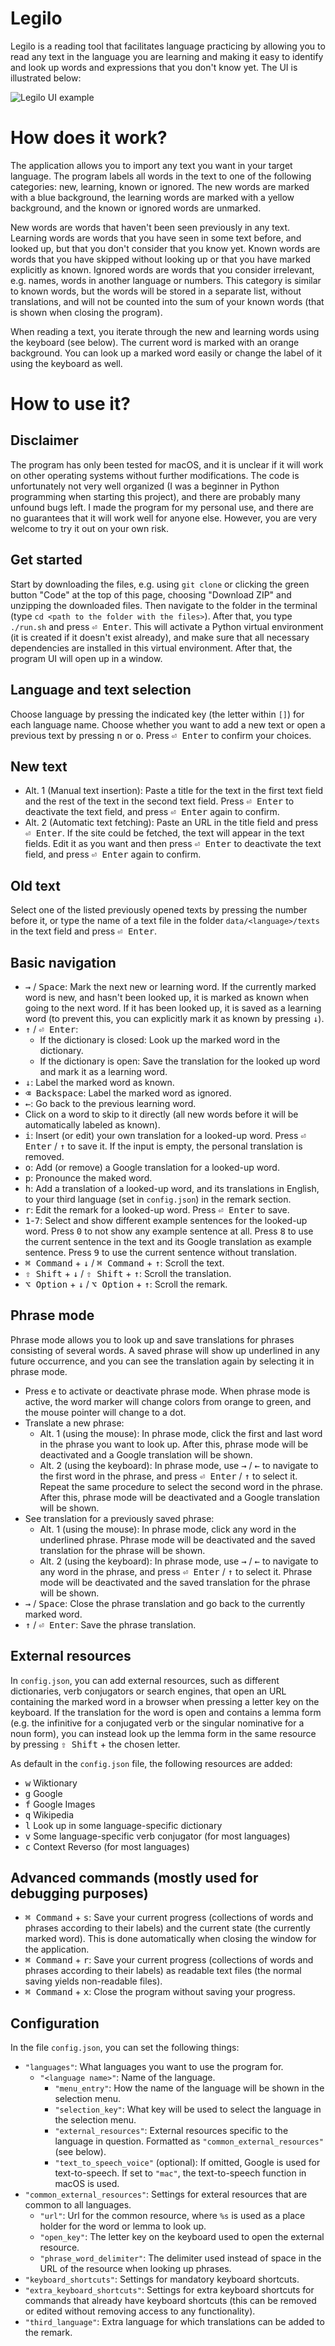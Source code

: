 # Legilo
Legilo is a reading tool that facilitates language practicing by allowing you to read any text in the language you are learning and making it easy to identify and look up words and expressions that you don't know yet. The UI is illustrated below:

![Legilo UI example](images/example.png)

# How does it work?
The application allows you to import any text you want in your target language. The program labels all words in the text to one of the following categories: new, learning, known or ignored. The new words are marked with a blue background, the learning words are marked with a yellow background, and the known or ignored words are unmarked.

New words are words that haven't been seen previously in any text. Learning words are words that you have seen in some text before, and looked up, but that you don't consider that you know yet. Known words are words that you have skipped without looking up or that you have marked explicitly as known. Ignored words are words that you consider irrelevant, e.g. names, words in another language or numbers. This category is similar to known words, but the words will be stored in a separate list, without translations, and will not be counted into the sum of your known words (that is shown when closing the program).

When reading a text, you iterate through the new and learning words using the keyboard (see below). The current word is marked with an orange background. You can look up a marked word easily or change the label of it using the keyboard as well.

# How to use it?
## Disclaimer
The program has only been tested for macOS, and it is unclear if it will work on other operating systems without further modifications. The code is unfortunately not very well organized (I was a beginner in Python programming when starting this project), and there are probably many unfound bugs left. I made the program for my personal use, and there are no guarantees that it will work well for anyone else. However, you are very welcome to try it out on your own risk.

## Get started
Start by downloading the files, e.g. using `git clone` or clicking the green button "Code" at the top of this page, choosing "Download ZIP" and unzipping the downloaded files. Then navigate to the folder in the terminal (type `cd <path to the folder with the files>`). After that, you type `./run.sh` and press <kbd>⏎ Enter</kbd>. This will activate a Python virtual environment (it is created if it doesn't exist already), and make sure that all necessary dependencies are installed in this virtual environment. After that, the program UI will open up in a window.

## Language and text selection
Choose language by pressing the indicated key (the letter within `[]`) for each language name. Choose whether you want to add a new text or open a previous text by pressing <kbd>n</kbd> or <kbd>o</kbd>. Press <kbd>⏎ Enter</kbd> to confirm your choices.

## New text
- Alt. 1 (Manual text insertion): Paste a title for the text in the first text field and the rest of the text in the second text field. Press <kbd>⏎ Enter</kbd> to deactivate the text field, and press <kbd>⏎ Enter</kbd> again to confirm.
- Alt. 2 (Automatic text fetching): Paste an URL in the title field and press <kbd>⏎ Enter</kbd>. If the site could be fetched, the text will appear in the text fields. Edit it as you want and then press <kbd>⏎ Enter</kbd> to deactivate the text field, and press <kbd>⏎ Enter</kbd> again to confirm.

## Old text
Select one of the listed previously opened texts by pressing the number before it, or type the name of a text file in the folder `data/<language>/texts` in the text field and press <kbd>⏎ Enter</kbd>.

## Basic navigation
- <kbd>→</kbd> / <kbd>Space</kbd>: Mark the next new or learning word. If the currently marked word is new, and hasn't been looked up, it is marked as known when going to the next word. If it has been looked up, it is saved as a learning word (to prevent this, you can explicitly mark it as known by pressing <kbd>↓</kbd>).
- <kbd>↑</kbd> / <kbd>⏎ Enter</kbd>:
    - If the dictionary is closed: Look up the marked word in the dictionary.
    - If the dictionary is open: Save the translation for the looked up word and mark it as a learning word.
- <kbd>↓</kbd>: Label the marked word as known.
- <kbd>⌫ Backspace</kbd>: Label the marked word as ignored.
- <kbd>←</kbd>: Go back to the previous learning word.
- Click on a word to skip to it directly (all new words before it will be automatically labeled as known).
- <kbd>i</kbd>: Insert (or edit) your own translation for a looked-up word. Press <kbd>⏎ Enter</kbd> / <kbd>↑</kbd> to save it. If the input is empty, the personal translation is removed.
- <kbd>o</kbd>: Add (or remove) a Google translation for a looked-up word.
- <kbd>p</kbd>: Pronounce the maked word.
- <kbd>h</kbd>: Add a translation of a looked-up word, and its translations in English, to your third language (set in `config.json`) in the remark section.
- <kbd>r</kbd>: Edit the remark for a looked-up word. Press <kbd>⏎ Enter</kbd> to save.
- <kbd>1</kbd>-<kbd>7</kbd>: Select and show different example sentences for the looked-up word. Press <kbd>0</kbd> to not show any example sentence at all. Press <kbd>8</kbd> to use the current sentence in the text and its Google translation as example sentence. Press <kbd>9</kbd> to use the current sentence without translation.
- <kbd>⌘ Command</kbd> + <kbd>↓</kbd> / <kbd>⌘ Command</kbd> + <kbd>↑</kbd>: Scroll the text.
- <kbd>⇧ Shift</kbd> + <kbd>↓</kbd> / <kbd>⇧ Shift</kbd> + <kbd>↑</kbd>: Scroll the translation.
- <kbd>⌥ Option</kbd> + <kbd>↓</kbd> / <kbd>⌥ Option</kbd> + <kbd>↑</kbd>: Scroll the remark.

## Phrase mode
Phrase mode allows you to look up and save translations for phrases consisting of several words. A saved phrase will show up underlined in any future occurrence, and you can see the translation again by selecting it in phrase mode.
- Press <kbd>e</kbd> to activate or deactivate phrase mode. When phrase mode is active, the word marker will change colors from orange to green, and the mouse pointer will change to a dot.
- Translate a new phrase:
    - Alt. 1 (using the mouse): In phrase mode, click the first and last word in the phrase you want to look up. After this, phrase mode will be deactivated and a Google translation will be shown.
    - Alt. 2 (using the keyboard): In phrase mode, use <kbd>→</kbd> / <kbd>←</kbd> to navigate to the first word in the phrase, and press <kbd>⏎ Enter</kbd> / <kbd>↑</kbd> to select it. Repeat the same procedure to select the second word in the phrase. After this, phrase mode will be deactivated and a Google translation will be shown.
- See translation for a previously saved phrase:
    - Alt. 1 (using the mouse): In phrase mode, click any word in the underlined phrase. Phrase mode will be deactivated and the saved translation for the phrase will be shown.
    - Alt. 2 (using the keyboard): In phrase mode, use <kbd>→</kbd> / <kbd>←</kbd> to navigate to any word in the phrase, and press <kbd>⏎ Enter</kbd> / <kbd>↑</kbd> to select it. Phrase mode will be deactivated and the saved translation for the phrase will be shown.
- <kbd>→</kbd> / <kbd>Space</kbd>: Close the phrase translation and go back to the currently marked word.
- <kbd>↑</kbd> / <kbd>⏎ Enter</kbd>: Save the phrase translation.

## External resources
In `config.json`, you can add external resources, such as different dictionaries, verb conjugators or search engines, that open an URL containing the marked word in a browser when pressing a letter key on the keyboard. If the translation for the word is open and contains a lemma form (e.g. the infinitive for a conjugated verb or the singular nominative for a noun form), you can instead look up the lemma form in the same resource by pressing <kbd>⇧ Shift</kbd> + the chosen letter.

As default in the `config.json` file, the following resources are added:
- <kbd>w</kbd> Wiktionary
- <kbd>g</kbd> Google
- <kbd>f</kbd> Google Images
- <kbd>q</kbd> Wikipedia
- <kbd>l</kbd> Look up in some language-specific dictionary
- <kbd>v</kbd> Some language-specific verb conjugator (for most languages)
- <kbd>c</kbd> Context Reverso (for most languages)

## Advanced commands (mostly used for debugging purposes)
- <kbd>⌘ Command</kbd> + <kbd>s</kbd>: Save your current progress (collections of words and phrases according to their labels) and the current state (the currently marked word). This is done automatically when closing the window for the application.
- <kbd>⌘ Command</kbd> + <kbd>r</kbd>: Save your current progress (collections of words and phrases according to their labels) as readable text files (the normal saving yields non-readable files).
- <kbd>⌘ Command</kbd> + <kbd>x</kbd>: Close the program without saving your progress.

## Configuration
In the file `config.json`, you can set the following things:
- `"languages"`: What languages you want to use the program for.
    - `"<language name>"`: Name of the language.
        - `"menu_entry"`: How the name of the language will be shown in the selection menu.
        - `"selection_key"`: What key will be used to select the language in the selection menu.
        - `"external_resources"`: External resources specific to the language in question. Formatted as `"common_external_resources"` (see below).
        - `"text_to_speech_voice"` (optional): If omitted, Google is used for text-to-speech. If set to `"mac"`, the text-to-speech function in macOS is used.
- `"common_external_resources"`: Settings for exteral resources that are common to all languages.
    - `"url"`: Url for the common resource, where `%s` is used as a place holder for the word or lemma to look up.
    - `"open_key"`: The letter key on the keyboard used to open the external resource.
    - `"phrase_word_delimiter"`: The delimiter used instead of space in the URL of the resource when looking up phrases.
- `"keyboard_shortcuts"`: Settings for mandatory keyboard shortcuts.
- `"extra_keyboard_shortcuts"`: Settings for extra keyboard shortcuts for commands that already have keyboard shortcuts (this can be removed or edited without removing access to any functionality).
- `"third_language"`: Extra language for which translations can be added to the remark.